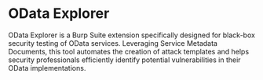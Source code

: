 # OData Explorer

OData Explorer is a Burp Suite extension specifically designed for black-box security testing of OData services. Leveraging Service Metadata Documents, this tool automates the creation of attack templates and helps security professionals efficiently identify potential vulnerabilities in their OData implementations.
